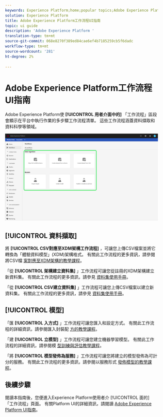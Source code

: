 ```yaml
---
keywords: Experience Platform;home;popular topics;Adobe Experience Platform;user guide;ui guide;workflows ui guide;workflows;workflows user guide;
solution: Experience Platform
title: Adobe Experience Platform工作流程UI指南
topic: ui guide
description: 'Adobe Experience Platform '
translation-type: tm+mt
source-git-commit: 068e8270f389ed84cae6ef4b7185259cb5f6dadc
workflow-type: tm+mt
source-wordcount: '281'
ht-degree: 2%

---
```



# Adobe Experience Platform工作流程UI指南

Adobe Experience Platform使 **[!UICONTROL 用者介面中的]** 「工作流程」區段會顯示在平台中執行作業的多步驟工作流程清單。 這些工作流程涵蓋資料擷取和資料科學等領域。

![工作流程](./images/workflows/workflows.png)

## [!UICONTROL 資料擷取]

將 **[!UICONTROL CSV對應至XDM架構工作流程]** ，可讓您上傳CSV檔案並將它轉換為「體驗資料模型」(XDM)架構格式。 有關此工作流程的更多資訊，請參閱將CSV檔 [案對應至XDM架構的教學課程](../ingestion/tutorials/map-a-csv-file.md)。

「從 **[!UICONTROL 架構建立資料集]** 」工作流程可讓您從註冊的XDM架構建立新資料集。 有關此工作流程的更多資訊，請參見 [資料集使用手冊](../catalog/datasets/user-guide.md#schema)。

「從 **[!UICONTROL CSV建立資料集]** 」工作流程可讓您上傳CSV檔案以建立新資料集。 有關此工作流程的更多資訊，請參見 [資料集使用手冊](../catalog/datasets/user-guide.md#csv)。

## [!UICONTROL 模型]

「匯 **[!UICONTROL 入方式]** 」工作流程可讓您匯入和設定方式。 有關此工作流程的詳細資訊，請參閱匯入封裝配 [方的教學課程](../data-science-workspace/models-recipes/import-packaged-recipe-ui.md)。

「建 **[!UICONTROL 立模型]** 」工作流程可讓您建立機器學習模型。 有關此工作流程的詳細資訊，請參閱模 [型訓練與評估教學課程](../data-science-workspace/models-recipes/train-evaluate-model-ui.md)。

「將 **[!UICONTROL 模型發佈為服務]** 」工作流程可讓您將建立的模型發佈為可計分的服務。 有關此工作流程的更多資訊，請參閱以服務形式 [發佈模型的教學課程](../data-science-workspace/models-recipes/publish-model-service-ui.md)。

## 後續步驟

閱讀本指南後，您便進入Experience Platform使用者介 [!UICONTROL 面的] 「工作流程」頁面。 有關Platform UI的詳細資訊，請閱讀 [Adobe Experience Platform UI指南](./ui-guide.md)。